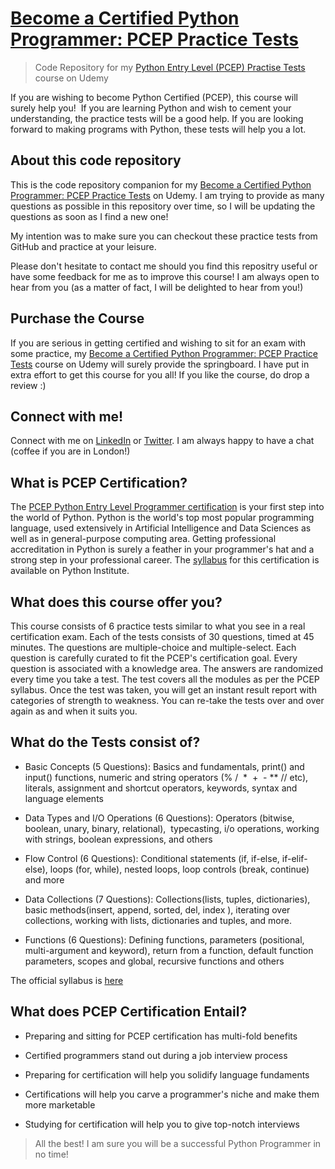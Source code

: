 
# [Become a Certified Python Programmer: PCEP Practice Tests](https://www.udemy.com/course/pcep-certified/?referralCode=BE4B3F05B99BD64076FA)

> Code Repository for my [Python Entry Level (PCEP) Practise Tests](https://www.udemy.com/course/pcep-certified/?referralCode=BE4B3F05B99BD64076FA) course on Udemy

If you are wishing to become Python Certified (PCEP), this course will surely help you!  If you are learning Python and wish to cement your understanding, the practice tests will be a good help. If you are looking forward to making programs with Python, these tests will help you a lot. 

## About this code repository

This is the code repository companion for my [Become a Certified Python Programmer: PCEP Practice Tests](https://www.udemy.com/course/pcep-certified/?referralCode=BE4B3F05B99BD64076FA) on Udemy. I am trying to provide as many questions as possible in this repository over time, so I will be updating the questions as soon as I find a new one!

My intention was to make sure you can checkout these practice tests from GitHub and practice at your leisure.

Please don't hesitate to contact me should you find this repositry useful or have some feedback for me as to improve this course! I am always open to hear from you (as a matter of fact, I will be delighted to hear from you!)

## Purchase the Course 

If you are serious in getting certified and wishing to sit for an exam with some practice, my [Become a Certified Python Programmer: PCEP Practice Tests](https://www.udemy.com/course/pcep-certified/?referralCode=BE4B3F05B99BD64076FA) course on Udemy will surely provide the springboard. I have put in  extra effort to get this course for you all! If you like the course, do drop a review :)

## Connect with me!

Connect with me on [LinkedIn](https://www.linkedin.com/in/madhusudhankonda) or [Twitter](http://twitter.com/@mkonda007).  I am always happy to have a chat (coffee if you are in London!)

## What is PCEP Certification?

The [PCEP Python Entry Level Programmer certification](https://pythoninstitute.org/certification/pcep-certification-entry-level/) is your first step into the world of Python. Python is the world's top most popular programming language, used extensively in Artificial Intelligence and Data Sciences as well as in general-purpose computing area. Getting professional accreditation in Python is surely a feather in your programmer's hat and a strong step in your professional career. The [syllabus](https://pythoninstitute.org/certification/pcep-certification-entry-level/pcep-exam-syllabus/) for this certification is available on Python Institute. 

## What does this course offer you?

This course consists of 6 practice tests similar to what you see in a real certification exam. Each of the tests consists of 30 questions, timed at 45 minutes. The questions are multiple-choice and multiple-select. Each question is carefully curated to fit the PCEP's certification goal. Every question is associated with a knowledge area. The answers are randomized every time you take a test. The test covers all the modules as per the PCEP syllabus. Once the test was taken, you will get an instant result report with categories of strength to weakness. You can re-take the tests over and over again as and when it suits you.

## What do the Tests consist of?

* Basic Concepts (5 Questions): Basics and fundamentals, print() and input() functions, numeric and string operators (% /  *  +  - ** // etc), literals, assignment and shortcut operators, keywords, syntax and language elements

* Data Types and I/O Operations (6 Questions): Operators (bitwise, boolean, unary, binary, relational),  typecasting, i/o operations, working with strings, boolean expressions, and others

* Flow Control (6 Questions): Conditional statements (if, if-else, if-elif-else), loops (for, while), nested loops, loop controls (break, continue) and more

* Data Collections (7 Questions): Collections(lists, tuples, dictionaries), basic methods(insert, append, sorted, del, index ), iterating over collections, working with lists, dictionaries and tuples, and more.

* Functions (6 Questions): Defining functions, parameters (positional, multi-argument and keyword), return from a function, default function parameters, scopes and global, recursive functions and others

The official syllabus is [here](https://pythoninstitute.org/certification/pcep-certification-entry-level/pcep-exam-syllabus)

## What does PCEP Certification Entail?

* Preparing and sitting for PCEP certification has multi-fold benefits

* Certified programmers stand out during a job interview process

* Preparing for certification will help you solidify language fundaments

* Certifications will help you carve a programmer's niche and make them more marketable 

* Studying for certification will help you to give top-notch interviews

> All the best! I am sure you will be a successful Python Programmer in no time!
